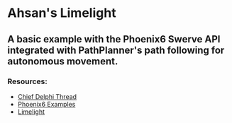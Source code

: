 # Ahsan's Limelight

## A basic example with the Phoenix6 Swerve API integrated with PathPlanner's path following for autonomous movement.

### Resources:

- [Chief Delphi Thread](https://www.chiefdelphi.com/t/how-to-do-field-localization/477513/10)
- [Phoenix6 Examples](https://github.com/CrossTheRoadElec/Phoenix6-Examples/blob/main/java/SwerveWithPathPlanner/src/main/java/frc/robot/Robot.java)
- [Limelight](https://docs.limelightvision.io/en/latest/index.html)

